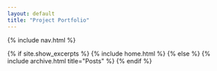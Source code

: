 ```yaml
---
layout: default
title: "Project Portfolio"
---
```


{% include nav.html %}

{% if site.show_excerpts %}
  {% include home.html %}
{% else %}
  {% include archive.html title="Posts" %}
{% endif %}
